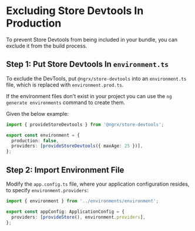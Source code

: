 # Excluding Store Devtools In Production

To prevent Store Devtools from being included in your bundle, you can exclude it from the build process.

## Step 1: Put Store Devtools In `environment.ts`

To exclude the DevTools, put `@ngrx/store-devtools` into an `environment.ts` file, which is replaced with `environment.prod.ts`.

<ngrx-docs-alert type="help">

If the environment files don't exist in your project you can use the `ng generate environments` command to create them.

</ngrx-docs-alert>

Given the below example:

<ngrx-code-example header="environments/environment.ts">

```ts
import { provideStoreDevtools } from '@ngrx/store-devtools';

export const environment = {
  production: false,
  providers: [provideStoreDevtools({ maxAge: 25 })],
};
```

</ngrx-code-example>

## Step 2: Import Environment File

Modify the `app.config.ts` file, where your application configuration resides, to specify `environment.providers`:

<ngrx-code-example header="app.config.ts">

```ts
import { environment } from '../environments/environment';

export const appConfig: ApplicationConfig = {
  providers: [provideStore(), environment.providers],
};
```

</ngrx-code-example>
